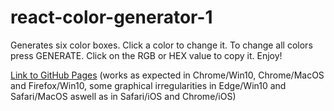 # react-color-generator-1
Generates six color boxes. Click a color to change it. To change all colors press GENERATE. Click on the RGB or HEX value to copy it. Enjoy!

[Link to GitHub Pages](https://erhed.github.io/react-color-generator-1/) (works as expected in Chrome/Win10, Chrome/MacOS and Firefox/Win10, some graphical irregularities in Edge/Win10 and Safari/MacOS aswell as in Safari/iOS and Chrome/iOS)
